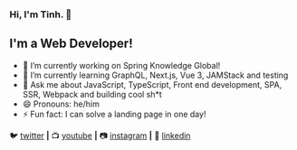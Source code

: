 ### Hi, I'm Tinh. 👋

## I'm a Web Developer!

- 🔭 I’m currently working on Spring Knowledge Global!
- 🌱 I’m currently learning GraphQL, Next.js, Vue 3, JAMStack and testing
- 💬 Ask me about JavaScript, TypeScript, Front end development, SPA, SSR, Webpack and building cool sh*t
- 😄 Pronouns: he/him
- ⚡ Fun fact: I can solve a landing page in one day!


🐦 [twitter][twitter] **|** 
📺 [youtube][youtube] **|** 
📷 [instagram][instagram] **|** 
👔 [linkedin][linkedin]


[twitter]: https://twitter.com/TinhTra22876228
[youtube]: https://www.youtube.com/channel/UC5MSn_b6V0i3dAT_VzPtdFQ
[instagram]: https://instagram.com/tinh2t
[linkedin]: https://www.linkedin.com/in/tr%E1%BA%A7n-trung-t%C3%ADnh-b16027102/
